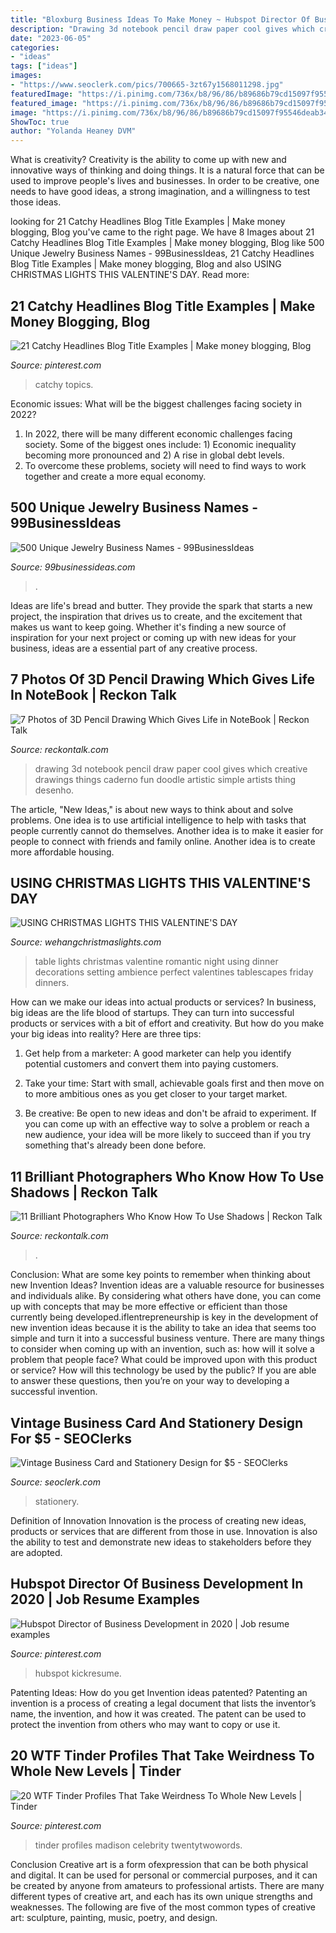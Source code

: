 ```yaml
---
title: "Bloxburg Business Ideas To Make Money ~ Hubspot Director Of Business Development In 2020"
description: "Drawing 3d notebook pencil draw paper cool gives which creative drawings things caderno fun doodle artistic simple artists thing desenho"
date: "2023-06-05"
categories:
- "ideas"
tags: ["ideas"]
images:
- "https://www.seoclerk.com/pics/700665-3zt67y1568011298.jpg"
featuredImage: "https://i.pinimg.com/736x/b8/96/86/b89686b79cd15097f95546deab34e2cd.jpg"
featured_image: "https://i.pinimg.com/736x/b8/96/86/b89686b79cd15097f95546deab34e2cd.jpg"
image: "https://i.pinimg.com/736x/b8/96/86/b89686b79cd15097f95546deab34e2cd.jpg"
ShowToc: true
author: "Yolanda Heaney DVM"
---
```



What is creativity?
Creativity is the ability to come up with new and innovative ways of thinking and doing things. It is a natural force that can be used to improve people's lives and businesses. In order to be creative, one needs to have good ideas, a strong imagination, and a willingness to test those ideas.

	

		
looking for 21 Catchy Headlines Blog Title Examples | Make money blogging, Blog you've came to the right page. We have 8 Images about 21 Catchy Headlines Blog Title Examples | Make money blogging, Blog like 500 Unique Jewelry Business Names - 99BusinessIdeas, 21 Catchy Headlines Blog Title Examples | Make money blogging, Blog and also USING CHRISTMAS LIGHTS THIS VALENTINE&#039;S DAY. Read more:
		
    
## 21 Catchy Headlines Blog Title Examples | Make Money Blogging, Blog

<img loading=lazy src="https://i.pinimg.com/736x/b8/96/86/b89686b79cd15097f95546deab34e2cd.jpg" onerror="this.onerror=null;this.src='https://tse3.mm.bing.net/th?id=OIP.D4vjyMc4AHmK8rCt8QtqKgHaO0&amp;pid=15.1';" alt="21 Catchy Headlines Blog Title Examples | Make money blogging, Blog">

_Source: pinterest.com_

>catchy topics. 

	

Economic issues: What will be the biggest challenges facing society in 2022?
1. In 2022, there will be many different economic challenges facing society. Some of the biggest ones include: 1) Economic inequality becoming more pronounced and 2) A rise in global debt levels.
2. To overcome these problems, society will need to find ways to work together and create a more equal economy.

    
## 500 Unique Jewelry Business Names - 99BusinessIdeas

<img loading=lazy src="https://99businessideas.com/wp-content/uploads/2020/01/Infographics-are-visual-representations-of-data-making-complex-info-easier-to-share-and-digest.-When-making-your-own-simply-organize-your-images-charts-and-text.-Finally-cite-your-sources..jpg" onerror="this.onerror=null;this.src='https://tse3.mm.bing.net/th?id=OIP.bcPndx9KOZEh6pQ4Q1pl2QHaSh&amp;pid=15.1';" alt="500 Unique Jewelry Business Names - 99BusinessIdeas">

_Source: 99businessideas.com_

>. 

	

Ideas are life's bread and butter. They provide the spark that starts a new project, the inspiration that drives us to create, and the excitement that makes us want to keep going. Whether it's finding a new source of inspiration for your next project or coming up with new ideas for your business, ideas are a essential part of any creative process.

    
## 7 Photos Of 3D Pencil Drawing Which Gives Life In NoteBook | Reckon Talk

<img loading=lazy src="http://www.reckontalk.com/wp-content/uploads/2014/11/7-Photos-of-3D-Pencil-Drawing-Which-Gives-Life-in-NoteBook-1.jpg" onerror="this.onerror=null;this.src='https://tse4.mm.bing.net/th?id=OIP.l41JuL937Eg6BT28HaQ8QQHaJ1&amp;pid=15.1';" alt="7 Photos of 3D Pencil Drawing Which Gives Life in NoteBook | Reckon Talk">

_Source: reckontalk.com_

>drawing 3d notebook pencil draw paper cool gives which creative drawings things caderno fun doodle artistic simple artists thing desenho. 

	

The article, "New Ideas," is about new ways to think about and solve problems. One idea is to use artificial intelligence to help with tasks that people currently cannot do themselves. Another idea is to make it easier for people to connect with friends and family online. Another idea is to create more affordable housing.

    
## USING CHRISTMAS LIGHTS THIS VALENTINE&#039;S DAY

<img loading=lazy src="https://www.wehangchristmaslights.com/my-content/uploads/2016/02/table_22.jpg" onerror="this.onerror=null;this.src='https://tse2.mm.bing.net/th?id=OIP.9QdUkhVyhFIJWGELUF2rvAHaE7&amp;pid=15.1';" alt="USING CHRISTMAS LIGHTS THIS VALENTINE&#039;S DAY">

_Source: wehangchristmaslights.com_

>table lights christmas valentine romantic night using dinner decorations setting ambience perfect valentines tablescapes friday dinners. 

	

How can we make our ideas into actual products or services?
In business, big ideas are the life blood of startups. They can turn into successful products or services with a bit of effort and creativity. But how do you make your big ideas into reality? Here are three tips:
1) Get help from a marketer: A good marketer can help you identify potential customers and convert them into paying customers.

2) Take your time: Start with small, achievable goals first and then move on to more ambitious ones as you get closer to your target market.

3) Be creative: Be open to new ideas and don't be afraid to experiment. If you can come up with an effective way to solve a problem or reach a new audience, your idea will be more likely to succeed than if you try something that's already been done before.

    
## 11 Brilliant Photographers Who Know How To Use Shadows | Reckon Talk

<img loading=lazy src="https://www.reckontalk.com/wp-content/uploads/2016/09/11-Brilliant-Photographers-Who-Know-How-To-Use-Shadows-6.jpg" onerror="this.onerror=null;this.src='https://tse4.mm.bing.net/th?id=OIP.Amhms8NMCpOFM8dIaPE8_gHaLH&amp;pid=15.1';" alt="11 Brilliant Photographers Who Know How To Use Shadows | Reckon Talk">

_Source: reckontalk.com_

>. 

	

Conclusion: What are some key points to remember when thinking about new Invention Ideas?
Invention ideas are a valuable resource for businesses and individuals alike. By considering what others have done, you can come up with concepts that may be more effective or efficient than those currently being developed.iflentrepreneurship is key in the development of new invention ideas because it is the ability to take an idea that seems too simple and turn it into a successful business venture. There are many things to consider when coming up with an invention, such as: how will it solve a problem that people face? What could be improved upon with this product or service? How will this technology be used by the public? If you are able to answer these questions, then you’re on your way to developing a successful invention.

    
## Vintage Business Card And Stationery Design For $5 - SEOClerks

<img loading=lazy src="https://www.seoclerk.com/pics/700665-3zt67y1568011298.jpg" onerror="this.onerror=null;this.src='https://tse3.mm.bing.net/th?id=OIP.rH1Ebs2pySCk63dYsdYTnwHaFj&amp;pid=15.1';" alt="Vintage Business Card and Stationery Design for $5 - SEOClerks">

_Source: seoclerk.com_

>stationery. 

	

Definition of Innovation
Innovation is the process of creating new ideas, products or services that are different from those in use. Innovation is also the ability to test and demonstrate new ideas to stakeholders before they are adopted.

    
## Hubspot Director Of Business Development In 2020 | Job Resume Examples

<img loading=lazy src="https://i.pinimg.com/736x/fb/70/43/fb70431d197134bd3176ac555d47b3cd.jpg" onerror="this.onerror=null;this.src='https://tse4.mm.bing.net/th?id=OIP.vXMyUOC5A8b5UWOh6BVBwgHaKe&amp;pid=15.1';" alt="Hubspot Director of Business Development in 2020 | Job resume examples">

_Source: pinterest.com_

>hubspot kickresume. 

	

Patenting Ideas: How do you get Invention ideas patented?
Patenting an invention is a process of creating a legal document that lists the inventor’s name, the invention, and how it was created. The patent can be used to protect the invention from others who may want to copy or use it.

    
## 20 WTF Tinder Profiles That Take Weirdness To Whole New Levels | Tinder

<img loading=lazy src="https://i.pinimg.com/736x/5c/10/75/5c1075dd84443f266d54d1094ac0063e.jpg" onerror="this.onerror=null;this.src='https://tse1.mm.bing.net/th?id=OIP.ApxhhcgO5d5ja7HlxjANpQHaLG&amp;pid=15.1';" alt="20 WTF Tinder Profiles That Take Weirdness To Whole New Levels | Tinder">

_Source: pinterest.com_

>tinder profiles madison celebrity twentytwowords. 

	

Conclusion
Creative art is a form ofexpression that can be both physical and digital. It can be used for personal or commercial purposes, and it can be created by anyone from amateurs to professional artists. There are many different types of creative art, and each has its own unique strengths and weaknesses. The following are five of the most common types of creative art: sculpture, painting, music, poetry, and design.

